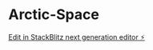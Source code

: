 # Arctic-Space

[Edit in StackBlitz next generation editor ⚡️](https://stackblitz.com/~/github.com/Grayr3d/Arctic-Space)